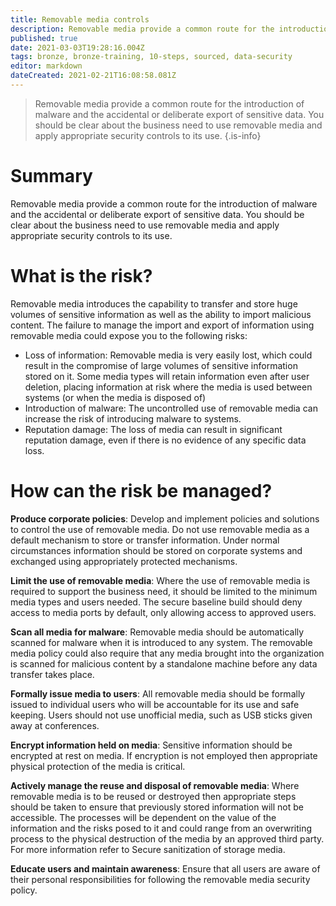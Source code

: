 ```yaml
---
title: Removable media controls
description: Removable media provide a common route for the introduction of malware and the accidental or deliberate export of sensitive data. You should be clear about the business need to use removable media and apply appropriate security controls to its use.
published: true
date: 2021-03-03T19:28:16.004Z
tags: bronze, bronze-training, 10-steps, sourced, data-security
editor: markdown
dateCreated: 2021-02-21T16:08:58.081Z
---
```


> Removable media provide a common route for the introduction of malware and the accidental or deliberate export of sensitive data. You should be clear about the business need to use removable media and apply appropriate security controls to its use.
{.is-info}


# Summary
Removable media provide a common route for the introduction of malware and the accidental or deliberate export of sensitive data. You should be clear about the business need to use removable media and apply appropriate security controls to its use.

# What is the risk?
Removable media introduces the capability to transfer and store huge volumes of sensitive information as well as the ability to import malicious content. The failure to manage the import and export of information using removable media could expose you to the following risks:

- Loss of information: Removable media is very easily lost, which could result in the compromise of large volumes of sensitive information stored on it. Some media types will retain information even after user deletion, placing information at risk where the media is used between systems (or when the media is disposed of)
- Introduction of malware: The uncontrolled use of removable media can increase the risk of introducing malware to systems.
- Reputation damage: The loss of media can result in significant reputation damage, even if there is no evidence of any specific data loss.

# How can the risk be managed?
**Produce corporate policies**: Develop and implement policies and solutions to control the use of removable media. Do not use removable media as a default mechanism to store or transfer information. Under normal circumstances information should be stored on corporate systems and exchanged using appropriately protected mechanisms.

**Limit the use of removable media**: Where the use of removable media is required to support the business need, it should be limited to the minimum media types and users needed. The secure baseline build should deny access to media ports by default, only allowing access to approved users.

**Scan all media for malware**: Removable media should be automatically scanned for malware when it is introduced to any system. The removable media policy could also require that any media brought into the organization is scanned for malicious content by a standalone machine before any data transfer takes place.

**Formally issue media to users**: All removable media should be formally issued to individual users who will be accountable for its use and safe keeping. Users should not use unofficial media, such as USB sticks given away at conferences.

**Encrypt information held on media**: Sensitive information should be encrypted at rest on media. If encryption is not employed then appropriate physical protection of the media is critical.

**Actively manage the reuse and disposal of removable media**: Where removable media is to be reused or destroyed then appropriate steps should be taken to ensure that previously stored information will not be accessible. The processes will be dependent on the value of the information and the risks posed to it and could range from an overwriting process to the physical destruction of the media by an approved third party. For more information refer to Secure sanitization of storage media.

**Educate users and maintain awareness**: Ensure that all users are aware of their personal responsibilities for following the removable media security policy.